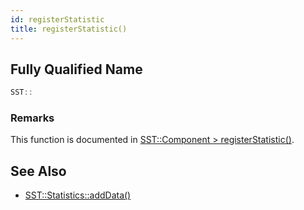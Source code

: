 ```yaml
---
id: registerStatistic
title: registerStatistic()
---
```

## Fully Qualified Name
```cpp
SST::
```

### Remarks

This function is documented in [SST::Component > registerStatistic()](cpp/component/registerStatistic.md).

## See Also

- [SST::Statistics::addData()](cpp/statistics/addData.md)